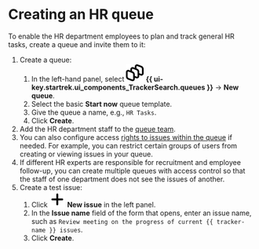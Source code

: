 # Creating an HR queue

To enable the HR department employees to plan and track general HR tasks, create a queue and invite them to it:

1. Create a queue:
   1. In the left-hand panel, select ![](../_assets/tracker/svg/queues-ni.svg) **{{ ui-key.startrek.ui_components_TrackerSearch.queues }}** → **New queue**.
   1. Select the basic **Start now** queue template.
   1. Give the queue a name, e.g., `HR Tasks`.
   1. Click **Create**.
1. Add the HR department staff to the [queue team](manager/queue-team.md).
1. You can also configure access [rights to issues within the queue](manager/queue-access.md) if needed. For example, you can restrict certain groups of users from creating or viewing issues in your queue.
1. If different HR experts are responsible for recruitment and employee follow-up, you can create multiple queues with access control so that the staff of one department does not see the issues of another.
1. Create a test issue:
   1. Click ![](../_assets/tracker/svg/icon-add.svg) **New issue** in the left panel.
   1. In the **Issue name** field of the form that opens, enter an issue name, such as `Review meeting on the progress of current {{ tracker-name }} issues`.
   1. Click **Create**.

